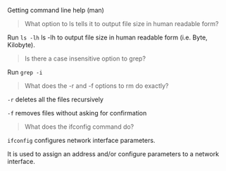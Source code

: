 Getting command line help (man)

>What option to ls tells it to output file size in human readable form?

Run `ls -lh` ls -lh to output file size in human readable form (i.e. Byte, Kilobyte).

>Is there a case insensitive option to grep?

Run `grep -i`

>What does the -r and -f options to rm do exactly?

`-r` deletes all the files recursively 
     
`-f` removes files without asking for confirmation

>What does the ifconfig command do?

`ifconfig` configures network interface parameters.

It is used to assign an address and/or configure parameters to a network interface.
